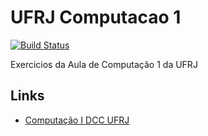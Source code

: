 # UFRJ Computacao 1

[![Build Status](https://travis-ci.org/fit087/UFRJ_Computacao_1.svg?branch=master)](https://travis-ci.org/fit087/UFRJ_Computacao_1)

Exercicios da Aula de Computação 1 da UFRJ

## Links
 - [Computação I DCC UFRJ][1]


  [1]: http://www.dcc.ufrj.br/~lcarvalho/comp1/
